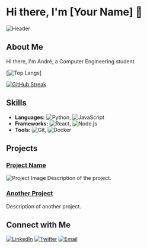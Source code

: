 # Hi there, I'm [Your Name] 👋

![Header](https://your-image-url.com/header.png)

## About Me

Hi there,
I'm André, a Computer Engineering student

[![Top Langs](https://github-readme-stats.vercel.app/api/top-langs/?username=AndreBBM&theme=tokyonight)]

[![GitHub Streak](https://github-readme-streak-stats.herokuapp.com?user=AndreBBM&theme=tokyonight)](https://git.io/streak-stats)

## Skills

- **Languages:** ![Python](https://img.shields.io/badge/-Python-3776AB?style=flat&logo=python&logoColor=white), ![JavaScript](https://img.shields.io/badge/-JavaScript-F7DF1E?style=flat&logo=javascript&logoColor=black)
- **Frameworks:** ![React](https://img.shields.io/badge/-React-61DAFB?style=flat&logo=react&logoColor=black), ![Node.js](https://img.shields.io/badge/-Node.js-339933?style=flat&logo=node.js&logoColor=white)
- **Tools:** ![Git](https://img.shields.io/badge/-Git-F05032?style=flat&logo=git&logoColor=white), ![Docker](https://img.shields.io/badge/-Docker-2496ED?style=flat&logo=docker&logoColor=white)

## Projects

### [Project Name](project-link)
![Project Image](https://your-image-url.com/project.png)
Description of the project.

### [Another Project](another-project-link)
Description of another project.


## Connect with Me

[![LinkedIn](https://img.shields.io/badge/-LinkedIn-0077B5?style=flat&logo=LinkedIn&logoColor=white)](https://linkedin.com/in/yourprofile)
[![Twitter](https://img.shields.io/badge/-Twitter-1DA1F2?style=flat&logo=Twitter&logoColor=white)](https://twitter.com/yourprofile)
[![Email](https://img.shields.io/badge/-Email-D14836?style=flat&logo=Gmail&logoColor=white)](mailto:youremail@example.com)

<!--
**AndreBBM/AndreBBM** is a ✨ _special_ ✨ repository because its `README.md` (this file) appears on your GitHub profile.

Here are some ideas to get you started:

- 🔭 I’m currently working on ...
- 🌱 I’m currently learning ...
- 👯 I’m looking to collaborate on ...
- 🤔 I’m looking for help with ...
- 💬 Ask me about ...
- 📫 How to reach me: ...
- 😄 Pronouns: ...
- ⚡ Fun fact: ...
-->
